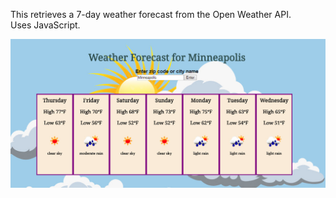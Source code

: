 This retrieves a 7-day weather forecast from the Open Weather API.  
Uses JavaScript. 

![alt text](forecast.jpg "Weather forecast")  


